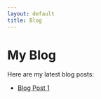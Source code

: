 ```yaml
---
layout: default
title: Blog
---
```


# My Blog

Here are my latest blog posts:

- [Blog Post 1](blog/my-first-post)
